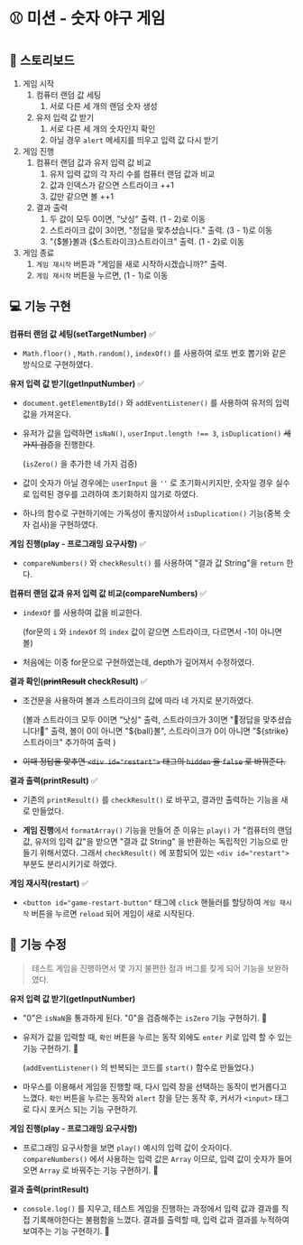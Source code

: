 # ⚾ 미션 - 숫자 야구 게임

## 📝 스토리보드

1.  게임 시작
      1. 컴퓨터 랜덤 값 세팅
            1.  서로 다른 세 개의 랜덤 숫자 생성
      2. 유저 입력 값 받기
            1. 서로 다른 세 개의 숫자인지 확인
            2. 아닐 경우 `alert` 메세지를 띄우고 입력 값 다시 받기 
2.  게임 진행
       1.  컴퓨터 랜덤 값과 유저 입력 값 비교
             1. 유저 입력 값의 각 자리 수를 컴퓨터 랜덤 값과 비교
             2. 값과 인덱스가 같으면 스트라이크 ++1
             3. 값만 같으면 볼 ++1
       2.  결과 출력
             1. 두 값이 모두 0이면, "낫싱" 출력.  (1 - 2)로 이동
             2. 스트라이크 값이 3이면,  "정답을 맟추셨습니다." 출력. (3 - 1)로 이동
             3. "{$볼}볼과 {$스트라이크}스트라이크" 출력.  (1 - 2)로 이동
3.  게임 종료
       1.  `게임 재시작` 버튼과 "게임을 새로 시작하시겠습니까?" 출력.
       2.   `게임 재시작` 버튼을 누르면,  (1 - 1)로 이동

## 💻 기능 구현 

**컴퓨터 랜덤 값 세팅(setTargetNumber)** ✅

- `Math.floor()` , `Math.random()`, `indexOf()` 를 사용하여 로또 번호 뽑기와 같은 방식으로 구현하였다.

**유저 입력 값 받기(getInputNumber)** ✅

- `document.getElementById()` 와  `addEventListener()` 를 사용하여 유저의 입력 값을 가져온다.

- 유저가 값을 입력하면 `isNaN()`,  `userInput.length !== 3`, `isDuplication()` ~~세 가지 검증~~을 진행한다.

  (`isZero()` 을 추가한 네 가지 검증)

- 값이 숫자가 아닐 경우에는 `userInput` 을 `''` 로 초기화시키지만, 숫자일 경우 실수로 입력된 경우를 고려하여 초기화하지 않기로 하였다.

- 하나의 함수로 구현하기에는 가독성이 좋지않아서 `isDuplication()` 기능(중복 숫자 검사)을 구현하였다.

**게임 진행(play - 프로그래밍 요구사항)** ✅

- `compareNumbers()` 와 `checkResult()` 를 사용하여 "결과 값 String"을 `return` 한다.

**컴퓨터 랜덤 값과 유저 입력 값 비교(compareNumbers)** ✅

- `indexOf` 를 사용하여 값을 비교한다.

  (for문의 `i` 와 `indexOf` 의 `index` 값이 같으면 스트라이크, 다르면서 -1이 아니면 볼)

- 처음에는 이중 for문으로 구현하였는데, depth가 깊어져서 수정하였다.

**결과 확인(~~printResult~~ checkResult)** ✅

- 조건문을 사용하여 볼과 스트라이크의 값에 따라 네 가지로 분기하였다.

  (볼과 스트라이크 모두 0이면 "낫싱" 출력, 스트라이크가 3이면 "🎉정답을 맞추셨습니다!🎉" 출력, 볼이 0이 아니면 "${ball}볼", 스트라이크가 0이 아니면 "${strike}스트라이크" 추가하여 출력 )
  
- ~~이때 정답을 맞추면  `<div id="restart">` 태그의 `hidden` 을 `false` 로 바꿔준다.~~

**결과 출력(printResult)** ✅

- 기존의 `printResult()` 를  `checkResult()` 로 바꾸고,  결과만 출력하는 기능을 새로 만들었다.

- **게임 진행**에서 `formatArray()` 기능을 만들어 준 이유는 `play()` 가 "컴퓨터의 랜덤 값, 유저의 입력 값"을 받으면 "결과 값 String" 을 반환하는 독립적인 기능으로 만들기 위해서였다. 그래서 `checkResult()` 에 포함되어 있는 `<div id="restart">` 부분도 분리시키기로 하였다.

**게임 재시작(restart)** ✅

- `<button id="game-restart-button"` 태그에 `click` 핸들러를 할당하여 `게임 재시작` 버튼을 누르면  `reload` 되어 게임이 새로 시작된다.

## 🔨 기능 수정

> 테스트 게임을 진행하면서 몇 가지 불편한 점과 버그를 찾게 되어 기능을 보완하였다.

**유저 입력 값 받기(getInputNumber)**

- "0"은 `isNaN`을 통과하게 된다. "0"을 검증해주는 `isZero` 기능 구현하기. 🔧

- 유저가 값을 입력할 때, `확인` 버튼을 누르는 동작 외에도 `enter` 키로 입력 할 수 있는 기능 구현하기. 🔧

  (`addEventListener()` 의 반복되는 코드를 `start()`  함수로 만들었다.)
  
- 마우스를 이용해서 게임을 진행할 때, 다시 입력 창을 선택하는 동작이 번거롭다고 느꼈다. `확인` 버튼을 누르는 동작와 `alert` 창을 닫는 동작 후, 커서가 `<input>` 태그로 다시 포커스 되는 기능 구현하기. 

**게임 진행(play - 프로그래밍 요구사항)**

- 프로그래밍 요구사항을 보면 `play()` 예시의 입력 값이 숫자이다. `compareNumbers()` 에서 사용하는 입력 값은 `Array` 이므로, 입력 값이 숫자가 들어오면 `Array` 로 바꿔주는 기능 구현하기. 🔧

**결과 출력(printResult)**

- `console.log()` 를 지우고, 테스트 게임을 진행하는 과정에서 입력 값과 결과를 직접 기록해야한다는 불폄함을 느꼈다. 결과를 출력할 때, 입력 값과 결과를 누적하여 보여주는 기능 구현하기. 🔧